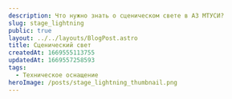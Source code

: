 ```yaml
---
description: Что нужно знать о сценическом свете в АЗ МТУСИ?
slug: stage_lightning
public: true
layout: ../../layouts/BlogPost.astro
title: Сценический свет
createdAt: 1669555113755
updatedAt: 1669557258593
tags:
  - Техническое оснащение
heroImage: /posts/stage_lightning_thumbnail.png
---
```


